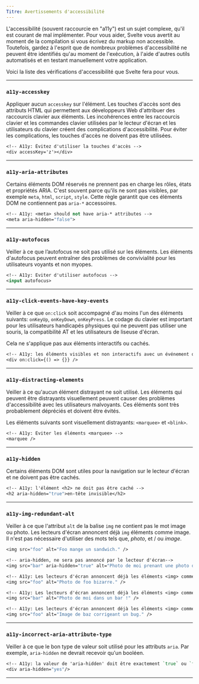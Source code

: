 ```yaml
---
Titre: Avertissements d'accessibilité
---
```


L'accessibilité (souvent raccourcie en "a11y") est un sujet complexe, qu'il est courant de mal implémenter. Pour vous aider, Svelte vous avertit au moment de la compilation si vous écrivez du markup non accessible. Toutefois, gardez à l'esprit que de nombreux problèmes d'accessibilité ne peuvent être identifiés qu'au moment de l'exécution, à l'aide d'autres outils automatisés et en testant manuellement votre application.

Voici la liste des vérifications d'accessibilité que Svelte fera pour vous.

---

### `a11y-accesskey`

Appliquer aucun `accesskey` sur l'élément. Les touches d'accès sont des attributs HTML qui permettent aux développeurs Web d'attribuer des raccourcis clavier aux éléments. Les incohérences entre les raccourcis clavier et les commandes clavier utilisées par le lecteur d'écran et les utilisateurs du clavier créent des complications d'accessibilité. Pour éviter les complications, les touches d'accès ne doivent pas être utilisées.

```sv
<!-- A11y: Évitez d'utiliser la touches d'accès -->
<div accessKey='z'></div>
```

---

### `a11y-aria-attributes`

Certains éléments DOM réservés ne prennent pas en charge les rôles, états et propriétés ARIA. C'est souvent parce qu'ils ne sont pas visibles, par exemple `meta`, `html`, `script`, `style`. Cette règle garantit que ces éléments DOM ne contiennent pas `aria-*` accessoires.

```sv
<!-- A11y: <meta> should not have aria-* attributes -->
<meta aria-hidden="false">
```

---

### `a11y-autofocus`

Veiller à ce que l’autofocus ne soit pas utilisé sur les éléments. Les éléments d'autofocus peuvent entraîner des problèmes de convivialité pour les utilisateurs voyants et non myopes.

```sv
<!-- A11y: Eviter d'utiliser autofocus -->
<input autofocus>
```

---

### `a11y-click-events-have-key-events`

Veiller à ce que `on:click` soit accompagné d'au moins l'un des éléments suivants: `onKeyUp`, `onKeyDown`, `onKeyPress`. Le codage du clavier est important pour les utilisateurs handicapés physiques qui ne peuvent pas utiliser une souris, la compatibilité AT et les utilisateurs de liseuse d'écran.

Cela ne s'applique pas aux éléments interactifs ou cachés.

```sv
<!-- A11y: les éléments visibles et non interactifs avec un événement on:click doivent être accompagnés d'un événement on:keydown, on:keyup ou on:keypress. -->
<div on:click={() => {}} />
```

---

### `a11y-distracting-elements`

Veiller à ce qu'aucun élément distrayant ne soit utilisé. Les éléments qui peuvent être distrayants visuellement peuvent causer des problèmes d'accessibilité avec les utilisateurs malvoyants. Ces éléments sont très probablement dépréciés et doivent être évités.

Les éléments suivants sont visuellement distrayants: `<marquee>` et `<blink>`.

```sv
<!-- A11y: Eviter les éléments <marquee> -->
<marquee />
```

---

### `a11y-hidden`

Certains éléments DOM sont utiles pour la navigation sur le lecteur d'écran et ne doivent pas être cachés.

```sv
<!-- A11y: l'élément <h2> ne doit pas être caché -->
<h2 aria-hidden="true">en-tête invisible</h2>
```

---

### `a11y-img-redundant-alt`

Veiller à ce que l'attribut `alt` de la balise `img` ne contient pas le mot image ou photo. Les lecteurs d'écran annoncent déjà `img` éléments comme image. Il n'est pas nécessaire d'utiliser des mots tels que, *photo*, et / ou *image*.

```sv
<img src="foo" alt="Foo mange un sandwich." />

<!-- aria-hidden, ne sera pas annoncé par le lecteur d'écran-->
<img src="bar" aria-hidden="true" alt="Photo de moi prenant une photo d'une image" />

<!-- A11y: Les lecteurs d'écran annoncent déjà les éléments <img> comme une image. -->
<img src="foo" alt="Photo de foo bizarre." />

<!-- A11y: Les lecteurs d'écran annoncent déjà les éléments <img> comme une image. -->
<img src="bar" alt="Photo de moi dans un bar !" />

<!-- A11y: Les lecteurs d'écran annoncent déjà les éléments <img> comme une image. -->
<img src="foo" alt="Image de baz corrigeant un bug." />
```

---

### `a11y-incorrect-aria-attribute-type`

Veiller à ce que le bon type de valeur soit utilisé pour les attributs `aria`. Par exemple, `aria-hidden` ne devrait recevoir qu'un booléen.

```sv
<!-- A11y: la valeur de 'aria-hidden' doit être exactement `true` ou `false` -->
<div aria-hidden="yes"/>
```

---
